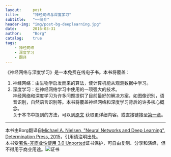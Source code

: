 ```yaml
---
layout: 	post
title:		"神经网络与深度学习"
subtitle:	"——简介"
header-img:	"img/post-bg-deeplearning.jpg"
date:		2016-03-31
author: 	"Borg"
catalog:	true
tags:
    - 神经网络
    - 深度学习
    - 翻译
---
```

《神经网络与深度学习》是一本免费在线电子书。本书将覆盖：
  1. 神经网络：由生物学启发而来的算法，使计算机能从观测数据中学习。
  2. 深度学习：在神经网络学习中使用的一项强大的技术。  
神经网络和深度学习为许多问题提供了目前最好的解决方案，如图像识别，语音识别，自然语言识别等。本书将覆盖神经网络和深度学习背后的许多核心概念。  
关于本书中提到的方法，可以到[原文](http://neuralnetworksanddeeplearning.com/about.html) 获取更详细内容。或直接链接至[第一章](http://neuralnetworksanddeeplearning.com/chap1.html)。  

---
本书由Borg翻译自[Michael A. Nielsen, "Neural Networks and
Deep Learning", Determination Press, 2015](http://neuralnetworksanddeeplearning.com/about.html)，引用请注明出处。  
本书受[署名-非商业性使用 3.0 Unported](http://creativecommons.org/licenses/by-nc/3.0/legalcode)证书保护，可自由复制、分享和演绎，但不得用于商业用途。![证书](http://i.creativecommons.org/l/by-nc/3.0/88x31.png)

